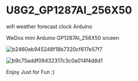 # U8G2_GP1287AI_256X50
wifi weather forecast clock Arduino

WeDos mini Arduino
GP1287AI_256X50 srceen



![b2460eb945248f18b7320cf617e57f7](https://github.com/realplayer2009/U8G2_GP1287AI_256X50/assets/106065395/50876882-00bc-4349-a70d-68ee01fcfd8e)

![b9c75addf09432317c3c0a014f4d8d1](https://github.com/realplayer2009/U8G2_GP1287AI_256X50/assets/106065395/e313d70f-081c-45e4-8ba1-34f572eaecdf)





Enjoy Just for Fun :)


